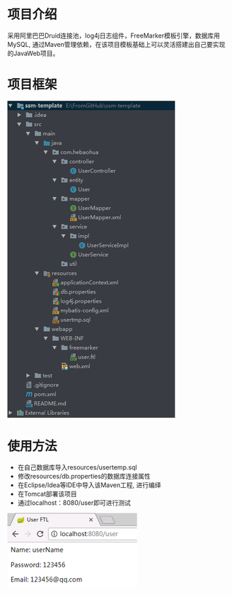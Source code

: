 # 项目介绍

采用阿里巴巴Druid连接池，log4j日志组件，FreeMarker模板引擎，数据库用MySQL, 通过Maven管理依赖，在该项目模板基础上可以灵活搭建出自己要实现的JavaWeb项目。

# 项目框架
![image](https://github.com/Acamy/Images/blob/master/2018-02-08_144758.png)

# 使用方法

- 在自己数据库导入resources/usertemp.sql
- 修改resources/db.properties的数据库连接属性
- 在Eclipse/Idea等IDE中导入该Maven工程, 进行编绎
- 在Tomcat部署该项目
- 通过localhost：8080/user即可进行测试

![image](https://github.com/Acamy/Images/blob/master/2018-02-08_144845.png)
